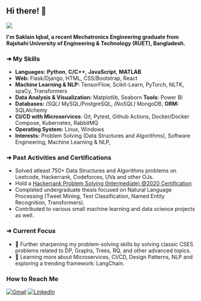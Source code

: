## Hi there! 👋
![](https://komarev.com/ghpvc/?username=echoSTROMLOS&style=flat-square)

**I'm Saklain Iqbal, a recent Mechatronics Engineering graduate from Rajshahi University of Engineering & Technology (RUET), Bangladesh.**

### ➜ My Skills
- **Languages:** **Python**, **C/C++**, **JavaScript**, **MATLAB**
- **Web:** Flask/Django, HTML, CSS/Bootstrap, React
- **Machine Learning & NLP:** TensorFlow, Scikit-Learn, PyTorch, NLTK, spaCy, Transformers
- **Data Analysis & Visualization:** Matplotlib, Seaborn **Tools:** Power BI
- **Databases:** *(SQL)* MySQL/PostgreSQL, *(NoSQL)* MongoDB, **ORM:** SQLAlchemy
- **CI/CD with Microservices**: Git, Pytest, Github Actions, Docker/Docker Compose, Kubernetes, RabbitMQ
- **Operating System:** Linux, Windows
- **Interests:** Problem Solving (Data Structures and Algorithms), Software Engineering, Machine Learning & NLP, 

### ➜ Past Activities and Certifications
- Solved atleast 750+ Data Structures and Algorithms problems on Leetcode, Hackerrank, Codeforces, UVa and other OJs.
- Hold a [Hackerrank Problem Solving (Intermediate) @2020 Certification](https://www.hackerrank.com/certificates/df86a3b17cf9)
- Completed undergraduate thesis focused on Natural Language Processing (Tweet Mining, Text Classification, Named Entity Recognition, Transformers).
- Contributed to various small machine learning and data science projects as well.

### ➜ Current Focus 
- 🔭 Further sharpening my problem-solving skills by solving classic CSES problems related to DP, Graphs, Trees, RQ, and other advanced topics.
- 🌱 Learning more about Microservices, CI/CD, Design Patterns, NLP and exploring a trending framework: LangChain.

### How to Reach Me 
 [![Gmail](https://img.shields.io/badge/Gmail-D14836?style=for-the-badge&logo=gmail&logoColor=white)](mailto:saklain.sourav@gmail.com ) [![LinkedIn](https://img.shields.io/badge/LinkedIn-0077B5?style=for-the-badge&logo=linkedin&logoColor=white)](https://www.linkedin.com/in/echo-saklain) 
